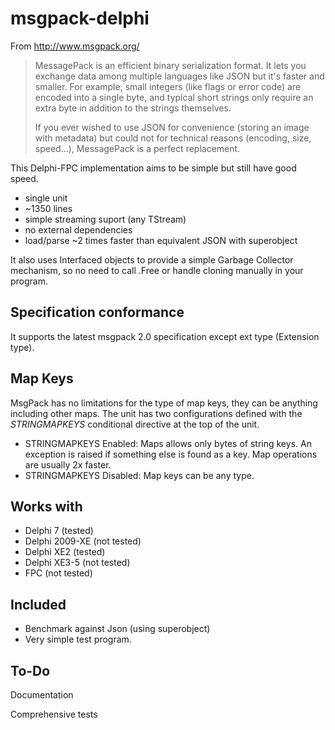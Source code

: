 msgpack-delphi
==============
From http://www.msgpack.org/
> MessagePack is an efficient binary serialization format. It lets you exchange data among multiple languages like JSON but it's faster and smaller.
> For example, small integers (like flags or error code) are encoded into a single byte, and typical short strings only require an extra byte in addition to the strings themselves.
> 
> If you ever wished to use JSON for convenience (storing an image with metadata) but could not for technical reasons (encoding, size, speed...), MessagePack is a perfect replacement.

This Delphi-FPC implementation aims to be simple but still have good speed.

* single unit
* ~1350 lines
* simple streaming suport (any TStream)
* no external dependencies
* load/parse ~2 times faster than equivalent JSON with superobject

It also uses Interfaced objects to provide a simple Garbage Collector mechanism, so no need to call .Free or handle cloning manually in your program.

Specification conformance
--------

It supports the latest msgpack 2.0 specification except ext type (Extension type).

Map Keys
--------

MsgPack has no limitations for the type of map keys, they can be anything including other maps. The unit has two configurations defined with the *STRINGMAPKEYS* conditional directive at the top of the unit.

* STRINGMAPKEYS Enabled: Maps allows only bytes of string keys. An exception is raised if something else is found as a key. Map operations are usually 2x faster.
* STRINGMAPKEYS Disabled: Map keys can be any type.

Works with
--------

* Delphi 7 (tested)
* Delphi 2009-XE (not tested)
* Delphi XE2 (tested)
* Delphi XE3-5 (not tested)
* FPC (not tested)

Included
--------

* Benchmark against Json (using superobject)
* Very simple test program.

To-Do
--------

Documentation

Comprehensive tests
